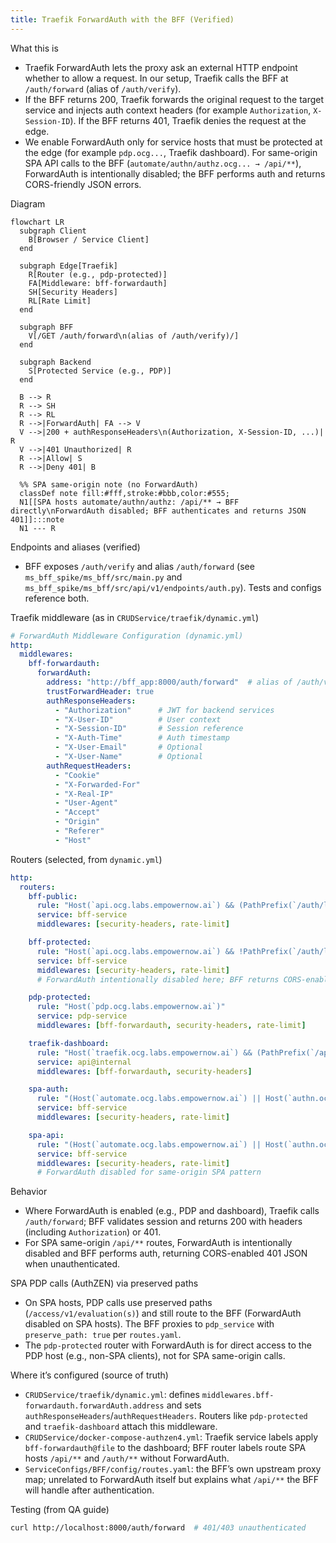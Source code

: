 ```yaml
---
title: Traefik ForwardAuth with the BFF (Verified)
---
```


What this is

- Traefik ForwardAuth lets the proxy ask an external HTTP endpoint whether to allow a request. In our setup, Traefik calls the BFF at `/auth/forward` (alias of `/auth/verify`).
- If the BFF returns 200, Traefik forwards the original request to the target service and injects auth context headers (for example `Authorization`, `X-Session-ID`). If the BFF returns 401, Traefik denies the request at the edge.
- We enable ForwardAuth only for service hosts that must be protected at the edge (for example `pdp.ocg...`, Traefik dashboard). For same-origin SPA API calls to the BFF (`automate/authn/authz.ocg... → /api/**`), ForwardAuth is intentionally disabled; the BFF performs auth and returns CORS-friendly JSON errors.

Diagram

```mermaid
flowchart LR
  subgraph Client
    B[Browser / Service Client]
  end

  subgraph Edge[Traefik]
    R[Router (e.g., pdp-protected)]
    FA[Middleware: bff-forwardauth]
    SH[Security Headers]
    RL[Rate Limit]
  end

  subgraph BFF
    V[/GET /auth/forward\n(alias of /auth/verify)/]
  end

  subgraph Backend
    S[Protected Service (e.g., PDP)]
  end

  B --> R
  R --> SH
  R --> RL
  R -->|ForwardAuth| FA --> V
  V -->|200 + authResponseHeaders\n(Authorization, X-Session-ID, ...)| R
  V -->|401 Unauthorized| R
  R -->|Allow| S
  R -->|Deny 401| B

  %% SPA same-origin note (no ForwardAuth)
  classDef note fill:#fff,stroke:#bbb,color:#555;
  N1[[SPA hosts automate/authn/authz: /api/** → BFF directly\nForwardAuth disabled; BFF authenticates and returns JSON 401]]:::note
  N1 --- R
```

Endpoints and aliases (verified)

- BFF exposes `/auth/verify` and alias `/auth/forward` (see `ms_bff_spike/ms_bff/src/main.py` and `ms_bff_spike/ms_bff/src/api/v1/endpoints/auth.py`). Tests and configs reference both.

Traefik middleware (as in `CRUDService/traefik/dynamic.yml`)

```yaml
# ForwardAuth Middleware Configuration (dynamic.yml)
http:
  middlewares:
    bff-forwardauth:
      forwardAuth:
        address: "http://bff_app:8000/auth/forward"  # alias of /auth/verify in BFF
        trustForwardHeader: true
        authResponseHeaders:
          - "Authorization"      # JWT for backend services
          - "X-User-ID"          # User context
          - "X-Session-ID"       # Session reference
          - "X-Auth-Time"        # Auth timestamp
          - "X-User-Email"       # Optional
          - "X-User-Name"        # Optional
        authRequestHeaders:
          - "Cookie"
          - "X-Forwarded-For"
          - "X-Real-IP"
          - "User-Agent"
          - "Accept"
          - "Origin"
          - "Referer"
          - "Host"
```

Routers (selected, from `dynamic.yml`)

```yaml
http:
  routers:
    bff-public:
      rule: "Host(`api.ocg.labs.empowernow.ai`) && (PathPrefix(`/auth/login`) || PathPrefix(`/auth/callback`) || PathPrefix(`/auth/forward`) || PathPrefix(`/auth/csrf`) || PathPrefix(`/health`))"
      service: bff-service
      middlewares: [security-headers, rate-limit]

    bff-protected:
      rule: "Host(`api.ocg.labs.empowernow.ai`) && !PathPrefix(`/auth/login`) && !PathPrefix(`/auth/callback`) && !PathPrefix(`/auth/forward`) && !PathPrefix(`/auth/csrf`) && !PathPrefix(`/health`)"
      service: bff-service
      middlewares: [security-headers, rate-limit]
      # ForwardAuth intentionally disabled here; BFF returns CORS-enabled 401 JSON for SPA flows

    pdp-protected:
      rule: "Host(`pdp.ocg.labs.empowernow.ai`)"
      service: pdp-service
      middlewares: [bff-forwardauth, security-headers, rate-limit]

    traefik-dashboard:
      rule: "Host(`traefik.ocg.labs.empowernow.ai`) && (PathPrefix(`/api`) || PathPrefix(`/dashboard`))"
      service: api@internal
      middlewares: [bff-forwardauth, security-headers]

    spa-auth:
      rule: "(Host(`automate.ocg.labs.empowernow.ai`) || Host(`authn.ocg.labs.empowernow.ai`) || Host(`authz.ocg.labs.empowernow.ai`)) && PathPrefix(`/auth/`)"
      service: bff-service
      middlewares: [security-headers, rate-limit]

    spa-api:
      rule: "(Host(`automate.ocg.labs.empowernow.ai`) || Host(`authn.ocg.labs.empowernow.ai`) || Host(`authz.ocg.labs.empowernow.ai`)) && PathPrefix(`/api/`)"
      service: bff-service
      middlewares: [security-headers, rate-limit]
      # ForwardAuth disabled for same-origin SPA pattern
```

Behavior

- Where ForwardAuth is enabled (e.g., PDP and dashboard), Traefik calls `/auth/forward`; BFF validates session and returns 200 with headers (including `Authorization`) or 401.
- For SPA same-origin `/api/**` routes, ForwardAuth is intentionally disabled and BFF performs auth, returning CORS-enabled 401 JSON when unauthenticated.

SPA PDP calls (AuthZEN) via preserved paths

- On SPA hosts, PDP calls use preserved paths (`/access/v1/evaluation(s)`) and still route to the BFF (ForwardAuth disabled on SPA hosts). The BFF proxies to `pdp_service` with `preserve_path: true` per `routes.yaml`.
- The `pdp-protected` router with ForwardAuth is for direct access to the PDP host (e.g., non-SPA clients), not for SPA same-origin calls.

Where it’s configured (source of truth)

- `CRUDService/traefik/dynamic.yml`: defines `middlewares.bff-forwardauth.forwardAuth.address` and sets `authResponseHeaders`/`authRequestHeaders`. Routers like `pdp-protected` and `traefik-dashboard` attach this middleware.
- `CRUDService/docker-compose-authzen4.yml`: Traefik service labels apply `bff-forwardauth@file` to the dashboard; BFF router labels route SPA hosts `/api/**` and `/auth/**` without ForwardAuth.
- `ServiceConfigs/BFF/config/routes.yaml`: the BFF’s own upstream proxy map; unrelated to ForwardAuth itself but explains what `/api/**` the BFF will handle after authentication.

Testing (from QA guide)

```bash
curl http://localhost:8000/auth/forward  # 401/403 unauthenticated
```


